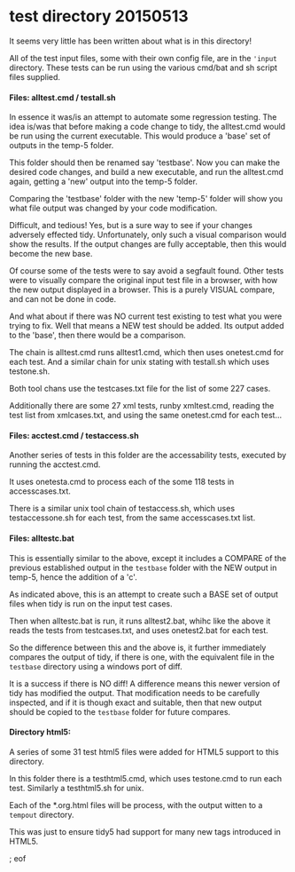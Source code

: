 # test directory 20150513

It seems very little has been written about what is in this directory!

All of the test input files, some with their own config file, are in the `'input` directory. These tests can be run using the various cmd/bat and sh script files supplied.

#### Files: alltest.cmd / testall.sh

In essence it was/is an attempt to automate some regression testing. The idea is/was that before making a code change to tidy, the alltest.cmd would be run using the current executable. This would produce a 'base' set of outputs in the temp-5 folder.

This folder should then be renamed say 'testbase'. Now you can make the desired code changes, and build a new executable, and run the alltest.cmd again, getting a 'new' output into the temp-5 folder.

Comparing the 'testbase' folder with the new 'temp-5' folder will show you what file output was changed by your code modification.

Difficult, and tedious! Yes, but is a sure way to see if your changes adversely effected tidy. Unfortunately, only such a visual comparison would show the results. If the output changes are fully acceptable, then this would become the new base.

Of course some of the tests were to say avoid a segfault found. Other tests were to visually compare the original input test file in a browser, with how the new output displayed in a browser. This is a purely VISUAL compare, and can not be done in code.

And what about if there was NO current test existing to test what you were trying to fix. Well that means a NEW test should be added. Its output added to the 'base', then there would be a comparison.

The chain is alltest.cmd runs alltest1.cmd, which then uses onetest.cmd for each test. And a similar chain for unix stating with testall.sh which uses testone.sh.

Both tool chans use the testcases.txt file for the list of some 227 cases.

Additionally there are some 27 xml tests, runby xmltest.cmd, reading the test list from xmlcases.txt, and using the same onetest.cmd for each test...

#### Files: acctest.cmd / testaccess.sh

Another series of tests in this folder are the accessability tests, executed by running the acctest.cmd.

It uses onetesta.cmd to process each of the some 118 tests in accesscases.txt. 

There is a similar unix tool chain of testaccess.sh, which uses testaccessone.sh for each test, from the same accesscases.txt list.

#### Files: alltestc.bat

This is essentially similar to the above, except it includes a COMPARE of the previous established output in the `testbase` folder with the NEW output in temp-5, hence the addition of a 'c'.

As indicated above, this is an attempt to create such a BASE set of output files when tidy is run on the input test cases.

Then when alltestc.bat is run, it runs alltest2.bat, whihc like the above it reads the tests from testcases.txt, and uses onetest2.bat for each test.

So the difference between this and the above is, it further immediately compares the output of tidy, if there is one, with the equivalent file in the `testbase` directory using a windows port of diff.

It is a success if there is NO diff! A difference means this newer version of tidy has modified the output. That modification needs to be carefully inspected, and if it is though exact and suitable, then that new output should be copied to the `testbase` folder for future compares.

#### Directory html5:

A series of some 31 test html5 files were added for HTML5 support to this directory.

In this folder there is a testhtml5.cmd, which uses testone.cmd to run each test. Similarly a testhtml5.sh for unix.

Each of the *.org.html files will be process, with the output witten to a `tempout` directory.

This was just to ensure tidy5 had support for many new tags introduced in HTML5.


; eof
